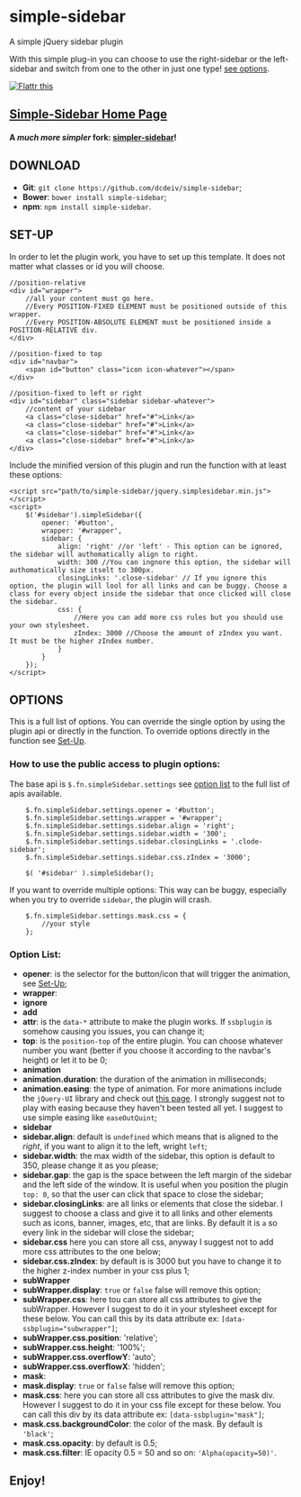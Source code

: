 simple-sidebar
==============
A simple jQuery sidebar plugin

With this simple plug-in you can choose to use the right-sidebar or the left-sidebar and switch from one to the other in just one type! [see options](#options).

<a href="https://flattr.com/submit/auto?user_id=dcdeiv&url=http%3A%2F%2Fwww.github.com%2Fdcdeiv%2Fsimple-sidebar" target="_blank"><img src="http://button.flattr.com/flattr-badge-large.png" alt="Flattr this" title="Flattr this" border="0"></a>

## [Simple-Sidebar Home Page](http://dcdeiv.github.io/simple-sidebar)

#### A *much more simpler* fork: [simpler-sidebar](http://www.github.com/dcdeiv/simpler-sidebar)!

## DOWNLOAD
* **Git**: `git clone https://github.com/dcdeiv/simple-sidebar`;
* **Bower**: `bower install simple-sidebar`;
* **npm**: `npm install simple-sidebar`.

## SET-UP
In order to let the plugin work, you have to set up this template.
It does not matter what classes or id you will choose.

	//position-relative
	<div id="wrapper">
		//all your content must go here.
		//Every POSITION-FIXED ELEMENT must be positioned outside of this wrapper.
		//Every POSITION-ABSOLUTE ELEMENT must be positioned inside a POSITION-RELATIVE div.
	</div>
	
	//position-fixed to top
	<div id="navbar">
		<span id="button" class="icon icon-whatever"></span>
	</div>
	
	//position-fixed to left or right
	<div id="sidebar" class="sidebar sidebar-whatever">
		//content of your sidebar
		<a class="close-sidebar" href="#">Link</a>
		<a class="close-sidebar" href="#">Link</a>
		<a class="close-sidebar" href="#">Link</a>
		<a class="close-sidebar" href="#">Link</a>
	</div>
	
Include the minified version of this plugin and run the function with at least these options:
	
	<script src="path/to/simple-sidebar/jquery.simplesidebar.min.js"></script>
	<script>
		$('#sidebar').simpleSidebar({
			opener: '#button',
			wrapper: '#wrapper',
			sidebar: {
				align: 'right' //or 'left' - This option can be ignored, the sidebar will authomatically align to right.
				width: 300 //You can ingnore this option, the sidebar will authomatically size itselt to 300px.
				closingLinks: '.close-sidebar' // If you ignore this option, the plugin will lool for all links and can be buggy. Choose a class for every object inside the sidebar that once clicked will close the sidebar.
				css: {
					//Here you can add more css rules but you should use your own stylesheet.
					zIndex: 3000 //Choose the amount of zIndex you want. It must be the higher zIndex number.
				}
			}
		});
	</script>
	
## OPTIONS
This is a full list of options.
You can override the single option by using the plugin api or directly in the function.
To override options directly in the function see [Set-Up](#set-up).

### How to use the public access to plugin options:
The base api is `$.fn.simpleSidebar.settings` see [option list](#option-list) to the full list of apis available.
	
		$.fn.simpleSidebar.settings.opener = '#button';
		$.fn.simpleSidebar.settings.wrapper = '#wrapper';
		$.fn.simpleSidebar.settings.sidebar.align = 'right';
		$.fn.simpleSidebar.settings.sidebar.width = '300';
		$.fn.simpleSidebar.settings.sidebar.closingLinks = '.clode-sidebar';
		$.fn.simpleSidebar.settings.sidebar.css.zIndex = '3000';
		
		$( '#sidebar' ).simpleSidebar();

If you want to override multiple options:
This way can be buggy, especially when you try to override `sidebar`, the plugin will crash.

		$.fn.simpleSidebar.settings.mask.css = {
			//your style
		};
	
### Option List:
* **opener**: is the selector for the button/icon that will trigger the animation, see [Set-Up](#set-up);
* **wrapper**:
* **ignore**
* **add**
* **attr**: is the `data-*` attribute to make the plugin works. If `ssbplugin` is somehow causing you issues, you can change it;
* **top**: is the `position-top` of the entire plugin. You can choose whatever number you want (better if you choose it according to the navbar's height) or let it to be 0;
* **animation**
 * **animation.duration**: the duration of the animation in milliseconds;
 * **animation.easing**: the type of animation. For more animations include the `jQuery-UI` library and check out [this page](https://jqueryui.com/easing/). I strongly suggest not to play with easing because they haven't been tested all yet. I suggest to use simple easing like `easeOutQuint`;
* **sidebar**
 * **sidebar.align**: default is `undefined` which means that is aligned to the *right*, if you want to align it to the left, wright `left`;
 * **sidebar.width**: the max width of the sidebar, this option is default to 350, please change it as you please;
 * **sidebar.gap**: the gap is the space between the left margin of the sidebar and the left side of the window. It is useful when you position the plugin `top: 0`, so that the user can click that space to close the sidebar;
 * **sidebar.closingLinks**: are all links or elements that close the sidebar. I suggest to choose a class and give it to all links and other elements such as icons, banner, images, etc, that are links. By default it is `a` so every link in the sidebar will close the sidebar;
 * **sidebar.css** here you can store all css, anyway I suggest not to add more css attributes to the one below;
 * **sidebar.css.zIndex**: by default is is 3000 but you have to change it to the higher z-index number in your css plus 1;
* **subWrapper**
 * **subWrapper.display**: `true` or `false` false will remove this option;
 * **subWrapper.css**: here tou can store all css attributes to give the subWrapper. However I suggest to do it in your stylesheet except for these below. You can call this by its data attribute ex: `[data-ssbplugin="subwrapper"]`;
  * **subWrapper.css.position**: 'relative';
  * **subWrapper.css.height**: '100%';
  * **subWrapper.css.overflowY**: 'auto';
  * **subWrapper.css.overflowX**: 'hidden';
* **mask**:
 * **mask.display**:  `true` or `false` false will remove this option;
 * **mask.css**: here you can store all css attributes to give the mask div. However I suggest to do it in your css file except for these below. You can call this div by its data attribute ex: `[data-ssbplugin="mask"]`;
  * **mask.css.backgroundColor**: the color of the mask. By default is `'black'`;
  * **mask.css.opacity**: by default is 0.5;
  * **mask.css.filter**: IE opacity 0.5 = 50 and so on: `'Alpha(opacity=50)'`.

## Enjoy!
